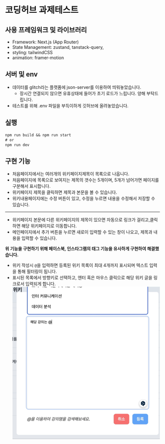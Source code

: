 # 코딩허브 과제테스트

## 사용 프레임워크 및 라이브러리
- Framework: Next.js (App Router)
- State Management: zustand, tanstack-query,
- styling: tailwindCSS
- animation: framer-motion

## 서버 및 env
- 데이터를 glitch라는 플랫폼에 json-server를 이용하여 띄워놓았습니다.
  - 장시간 연결되지 않으면 유휴상태에 들어가 초기 로드가 느립니다. 양해 부탁드립니다.
- 테스트를 위해 .env 파일을 부득이하게 깃허브에 올려놓았습니다.

## 실행
```shell
npm run build && npm run start
# or
npm run dev
```


## 구현 기능
- 처음페이지에서는 여러개의 위키페이지제목이 목록으로 나옵니다.
- 처음페이지에 목록으로 보여지는 제목의 갯수는 5개이며, 5개가 넘어가면 페이지를 구분해서 표시합니다.
- 위키페이지 제목을 클릭하면 제목과 본문을 볼 수 있습니다.
- 위키내용페이지에는 수정 버튼이 있고, 수정을 누르면 내용을 수정해서 저장할 수 있습니다.

---

- 위키페이지 본문에 다른 위키페이지의 제목이 있으면 자동으로 링크가 걸리고,클릭하면 해당 위키페이지로 이동합니다.
- 메인페이지에서 추가 버튼을 누르면 새로이 입력할 수 있는 창이 나오고, 제목과 내용을 입력할 수 있습니다.

**위 기능을 구현하기 위해 페이스북, 인스타그램의 태그 기능을 유사하게 구현하여 해결했습니다.**
- 위키 작성시 `@`을 입력하면 등록된 위키 목록이 최대 4개까지 표시되며 텍스트 입력을 통해 필터링이 됩니다.
- 표시된 목록에서 방향키로 선택하고, 엔터 혹은 마우스 클릭으로 해당 위키 글을 링크로서 입력되게 합니다.
![readme-tag-example.gif](assets%2Freadme-tag-example.gif)